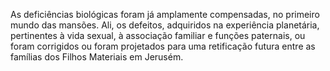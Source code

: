 ﻿As deficiências biológicas foram já amplamente compensadas, no primeiro mundo das mansões. Ali, os defeitos, adquiridos na experiência planetária, pertinentes à vida sexual, à associação familiar e funções paternais, ou foram corrigidos ou foram projetados para uma retificação futura entre as famílias dos Filhos Materiais em Jerusém.